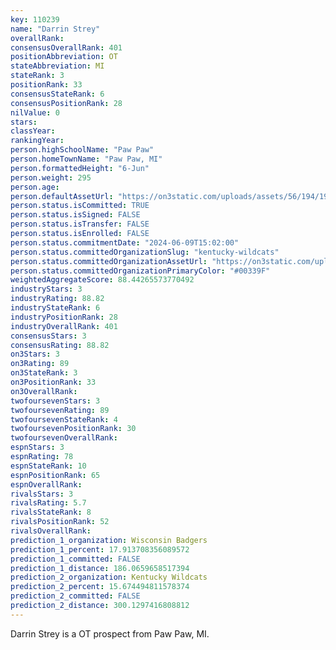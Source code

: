 ```yaml
---
key: 110239
name: "Darrin Strey"
overallRank: 
consensusOverallRank: 401
positionAbbreviation: OT
stateAbbreviation: MI
stateRank: 3
positionRank: 33
consensusStateRank: 6
consensusPositionRank: 28
nilValue: 0
stars: 
classYear: 
rankingYear: 
person.highSchoolName: "Paw Paw"
person.homeTownName: "Paw Paw, MI"
person.formattedHeight: "6-Jun"
person.weight: 295
person.age: 
person.defaultAssetUrl: "https://on3static.com/uploads/assets/56/194/194056.png"
person.status.isCommitted: TRUE
person.status.isSigned: FALSE
person.status.isTransfer: FALSE
person.status.isEnrolled: FALSE
person.status.commitmentDate: "2024-06-09T15:02:00"
person.status.committedOrganizationSlug: "kentucky-wildcats"
person.status.committedOrganizationAssetUrl: "https://on3static.com/uploads/assets/984/149/149984.svg"
person.status.committedOrganizationPrimaryColor: "#00339F"
weightedAggregateScore: 88.44265573770492
industryStars: 3
industryRating: 88.82
industryStateRank: 6
industryPositionRank: 28
industryOverallRank: 401
consensusStars: 3
consensusRating: 88.82
on3Stars: 3
on3Rating: 89
on3StateRank: 3
on3PositionRank: 33
on3OverallRank: 
twofoursevenStars: 3
twofoursevenRating: 89
twofoursevenStateRank: 4
twofoursevenPositionRank: 30
twofoursevenOverallRank: 
espnStars: 3
espnRating: 78
espnStateRank: 10
espnPositionRank: 65
espnOverallRank: 
rivalsStars: 3
rivalsRating: 5.7
rivalsStateRank: 8
rivalsPositionRank: 52
rivalsOverallRank: 
prediction_1_organization: Wisconsin Badgers
prediction_1_percent: 17.913708356089572
prediction_1_committed: FALSE
prediction_1_distance: 186.0659658517394
prediction_2_organization: Kentucky Wildcats
prediction_2_percent: 15.674494811578374
prediction_2_committed: FALSE
prediction_2_distance: 300.1297416808812
---
```

Darrin Strey is a OT prospect from Paw Paw, MI.